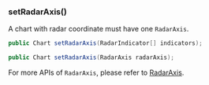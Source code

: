 ### setRadarAxis()

A chart with radar coordinate must have one `RadarAxis`.

```java
public Chart setRadarAxis(RadarIndicator[] indicators);

public Chart setRadarAxis(RadarAxis radarAxis);
```

For more APIs of `RadarAxis`, please refer to [RadarAxis](component-apis/radar-axis).
